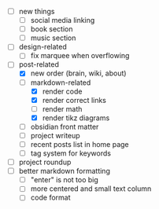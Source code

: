 -[ ] new things
	-[ ] social media linking
	-[ ] book section
	-[ ] music section

-[ ] design-related
	-[ ] fix marquee when overflowing

-[ ] post-related
	-[X] new order (brain, wiki, about)
	-[ ] markdown-related
		-[X] render code
		-[X] render correct links
		-[ ] render math
		-[X] render tikz diagrams
	-[ ] obsidian front matter
	-[ ] project writeup
	-[ ] recent posts list in home page
	-[ ] tag system for keywords

-[ ] project roundup
-[ ] better markdown formatting
	-[ ] "enter" is not too big
	-[ ] more centered and small text column
	-[ ] code format